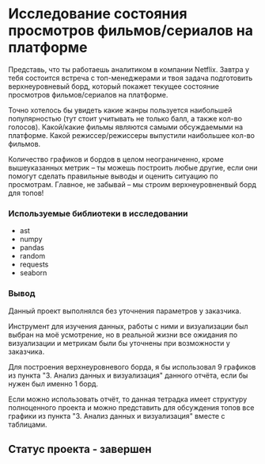 #  Исследование состояния просмотров фильмов/сериалов на платформе
Представь, что ты работаешь аналитиком в компании Netflix. Завтра у тебя состоится встреча с топ-менеджерами и твоя задача подготовить верхнеуровневый борд, который покажет текущее состояние просмотров фильмов/сериалов на платформе.

Точно хотелось бы увидеть какие жанры пользуется наибольшей популярностью (тут стоит учитывать не только балл, а также кол-во голосов). Какой/какие фильмы являются самыми обсуждаемыми на платформе. Какой режиссер/режиссеры выпустили наибольшее кол-во фильмов.

Количество графиков и бордов в целом неограниченно, кроме вышеуказанных метрик – ты можешь построить любые другие, если они помогут сделать правильные выводы и оценить ситуацию по просмотрам. Главное, не забывай – мы строим верхнеуровненвый борд для топов!

### Используемые библиотеки в исследовании
* ast
* numpy
* pandas 
* random 
* requests 
* seaborn 


### Вывод
Данный проект выполнялся без уточнения параметров у заказчика.

Инструмент для изучения данных, работы с ними и визуализации был выбран на моё усмотрение, но в реальной жизни все ожидания по визуализации и метрикам были бы уточнены при возможности у заказчика.

Для построения верхнеуровневого борда, я бы использовал 9 графиков из пункта "3. Анализ данных и визуализация" данного отчёта, если бы нужен был именно 1 борд.

Если можно использовать отчёт, то данная тетрадка имеет структуру полноценного проекта и можно представить для обсуждения топов все графики из пункта "3. Анализ данных и визуализация" вместе с таблицами.

## Статус проекта - завершен
